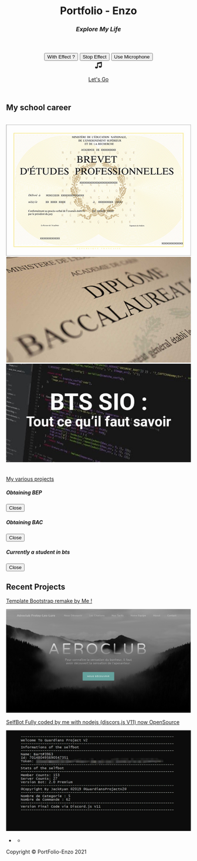 
  <!-- Header -->

  <header class="masthead d-flex">
    <div class="container text-center my-auto">
      <h1 class="mb-1 shake3">Portfolio - Enzo</h1>
      <h3 class="mb-5 twist3">
        <em>Explore My Life</em>
        <br> <br>
      </h3>
      <h2 class="mb-7">
      <button id='start'>With Effect ?</button>
      <button id='stop'>Stop Effect</button>
      <button id='mic'>Use Microphone</button>
      <br>
      <div class="rythmcenter rythm-medium">♫</div>
      </h2>
      <a class="btn btn-primary btn-xl " href="#about">Let's Go</a>
    </div>
    <div class="overlay"></div>
  </header>

  <!-- Fin HEADER -->

  <!-- Debut parti ABOUT avec les différents Image :) -->

  <section class="content-section bg-etude" id="about">
    <div class="container text-center">
      <div class="row">
        <div class="col-lg-10 mx-auto">
          <h2>My school career</h2>
          <br>
          <div class="row no-gutters">
            <div class="col-lg-6">
              <a class="portfolio-item" data-toggle="modal" data-target="#bep">
                <div class="caption">
                  <div class="caption-content">
                    <!-- Si tu souhaite écrire quelque chose -->
                  </div>
                </div>
                <img class="img-fluid" src="img/BEP.jpg" alt="">
              </a>
            </div>
            <div class="col-lg-6">
              <a class="portfolio-item" data-toggle="modal" data-target="#bac">
                <div class="caption">
                  <div class="caption-content">
                    <!-- Si tu souhaite écrire quelque chose -->
                  </div>
                </div>
                <img class="img-fluid" src="img/BAC.jpg" alt="">
              </a>
            </div>
            <div class="col-lg-10 test">
              <a class="portfolio-item" data-toggle="modal" data-target="#bts">
                <div class="caption">
                  <div class="caption-content">
                    <!-- Si tu souhaite écrire quelque chose -->
                  </div>
                </div>
                <img class="img-fluid" src="img/BTS.jpg" alt="">
              </a>
            </div>
          </div>
          <br> <br>
          <a class="btn btn-dark btn-xl " href="#projects">My various projects</a>
        </div>
      </div>
    </div>
  </section>

  <!-- FIN DE LA PARTIE -->

  <!-- DEBUT DE UNE FOIS QUE QUELQUN CLICK SUR L'UNE DES IMAGES OUVRE UN MODAL .. -->

  <div class="modal fade" id="bep" tabindex="-1" role="dialog">
    <div class="modal-dialog" role="document">
      <div class="modal-content">
        <div class="modal-header">
          <h5 class="modal-title" id="exampleModalLabel">Obtaining BEP</h5>
        </div>
        <div class="modal-body">
          <p> <!-- ECRIRE ICI plus tard --> </p>
        </div>
        <div class="modal-footer">
          <button type="button" class="btn btn-primary" data-dismiss="modal">Close</button>
        </div>
      </div>
    </div>
  </div>

  <div class="modal fade" id="bac" tabindex="-1" role="dialog">
    <div class="modal-dialog" role="document">
      <div class="modal-content">
        <div class="modal-header">
          <h5 class="modal-title" id="exampleModalLabel">Obtaining BAC</h5>
        </div>
        <div class="modal-body">
          <p> <!-- ECRIRE ICI plus tard --> </p>
        </div>
        <div class="modal-footer">
          <button type="button" class="btn btn-primary" data-dismiss="modal">Close</button>
        </div>
      </div>
    </div>
  </div>

  <div class="modal fade" id="bts" tabindex="-1" role="dialog">
    <div class="modal-dialog" role="document">
      <div class="modal-content">
        <div class="modal-header">
          <h5 class="modal-title" id="exampleModalLabel">Currently a student in bts</h5>
        </div>
        <div class="modal-body">
          <p> <!-- ECRIRE ICI plus tard --> </p>
        </div>
        <div class="modal-footer">
          <button type="button" class="btn btn-primary" data-dismiss="modal">Close</button>
        </div>
      </div>
    </div>
  </div>

  <!-- FIN DE LA PARTIE -->

  <section class="content-section bg-project" id="projects">
    <div class="container">
      <div class="content-section-heading text-center">
        <h2 class="mb-5">Recent Projects</h2>
      </div>
      <div class="row no-gutters">
        <div class="col-lg-6">
          <a class="portfolio-item" href="https://github.com/Enzo2911/Site-AEROCLUB">
            <div class="caption">
              <div class="caption-content">
                <p class="portefolio-haut">Template Bootstrap 
                  remake by Me !</p>
              </div>
            </div>
            <img class="img-fluid" src="img/project-1.jpg" alt="">
          </a>
        </div>
        <div class="col-lg-6">
          <a class="portfolio-item" href="https://github.com/Enzo2911/ProjectGuardians-V2-Premium">
            <div class="caption">
              <div class="caption-content">
                <p class="portefolio-haut">SelfBot Fully coded by me with nodejs (discors.js V11) now OpenSource</p>
              </div>
            </div>
            <img class="img-fluid" src="img/project-2.jpg" alt="">
          </a>
        </div>
        <!--
        <div class="col-lg-6">
          <a class="portfolio-item" href="#!">
            <div class="caption">
              <div class="caption-content">
                <div class="h2">Strawberries</div>
                <p class="mb-0">Strawberries are such a tasty snack, especially with a little sugar on top!</p>
              </div>
            </div>
            <img class="img-fluid" src="img/portfolio-3.jpg" alt="">
          </a>
        </div>
        <div class="col-lg-6">
          <a class="portfolio-item" href="#!">
            <div class="caption">
              <div class="caption-content">
                <div class="h2">Workspace</div>
                <p class="mb-0">A yellow workspace with some scissors, pencils, and other objects.</p>
              </div>
            </div>
            <img class="img-fluid" src="img/portfolio-4.jpg" alt="">
          </a>
        </div>
        -->
      </div>
    </div>
  </section>

  <!-- Footer -->
  <footer class="footer text-center bg-footer">
    <div class="container">
      <ul class="list-inline mb-5">
        <li class="list-inline-item">
          <ul class="social-network social-circle">
            <li><a href="https://github.com/Enzo2911" class="icoGithub" title="Github"><i class="fab fa-github"></i></a></li>
        </ul>
        </li>
      </ul>
      <p class="text-muted">Copyright &copy; PortFolio-Enzo 2021</p>
    </div>
  </footer>